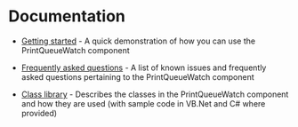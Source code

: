 # Documentation

* [Getting started](Getting-started) - A quick demonstration of how you can use the PrintQueueWatch component

* [Frequently asked questions](Frequently-asked-questions) - A list of known issues and frequently asked questions pertaining to the PrintQueueWatch component

* [Class library](Class-library) - Describes the classes in the PrintQueueWatch component and how they are used (with sample code in VB.Net and C# where provided)

